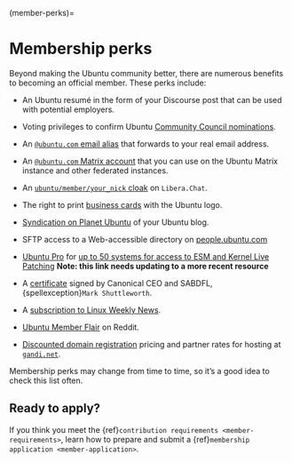 (member-perks)=
# Membership perks

Beyond making the Ubuntu community better, there are numerous benefits to
becoming an official member. These perks include:

* An Ubuntu resumé in the form of your Discourse post that can be used with
  potential employers.

* Voting privileges to confirm Ubuntu
  [Community Council nominations](https://wiki.ubuntu.com/CommunityCouncil).

* An [`@ubuntu.com` email alias](https://wiki.ubuntu.com/UbuntuEmail) that
  forwards to your real email address.

* An [`@ubuntu.com` Matrix account](https://ubuntu.com/community/communications/matrix/register-ubuntu-com)
  that you can use on the Ubuntu Matrix instance and other federated instances.

* An [`ubuntu/member/your_nick` cloak](https://wiki.ubuntu.com/IRC/Cloaks) on
  `Libera.Chat`.

* The right to print [business cards](https://wiki.ubuntu.com/BusinessCards)
  with the Ubuntu logo.

* [Syndication on Planet Ubuntu](https://wiki.ubuntu.com/PlanetUbuntu) of your
  Ubuntu blog.

* SFTP access to a Web-accessible directory on
  [people.ubuntu.com](https://wiki.ubuntu.com/PeopleUbuntuCom)

* [Ubuntu Pro](https://ubuntu.com/pro) for [up to 50 systems for access to ESM and Kernel Live Patching](https://ubuntu.com/blog/ua-services-deployed-from-the-command-line-with-ua-client)
  **Note: this link needs updating to a more recent resource**

* A [certificate](https://forms.canonical.com/certificate/) signed by Canonical
  CEO and SABDFL, {spellexception}`Mark Shuttleworth`.

* A [subscription to Linux Weekly News](https://wiki.ubuntu.com/Membership/LWN).

* [Ubuntu Member Flair](http://www.reddit.com/r/Ubuntu/comments/l5b3x/members_and_canonical_employees_claim_your_flair/)
  on Reddit.

* [Discounted domain registration](https://wiki.ubuntu.com/Membership/Gandi)
  pricing and partner rates for hosting at [`gandi.net`](http://Gandi.net).

Membership perks may change from time to time, so it’s a good idea to check
this list often.


## Ready to apply?

If you think you meet the {ref}`contribution requirements <member-requirements>`,
learn how to prepare and submit a {ref}`membership application <member-application>`.

